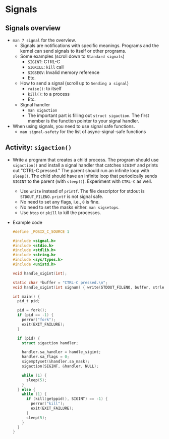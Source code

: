 # Signals

## Signals overview

* `man 7 signal` for the overview.
    * Signals are notifications with specific meanings. Programs and the kernel can send signals to
      itself or other programs.
    * Some examples (scroll down to `Standard signals`)
        * `SIGINT`: CTRL-C
        * `SIGKILL`: `kill` call
        * `SIGSEGV`: Invalid memory reference
        * Etc.
    * How to send a signal (scroll up to `Sending a signal`)
        * `raise()`: to itself
        * `kill()`: to a process
        * Etc.
    * Signal handler
        * `man sigaction`
        * The important part is filling out `struct sigaction`. The first member is the function
          pointer to your signal handler.
* When using signals, you need to use signal safe functions.
    * `man signal-safety` for the list of async-signal-safe functions

## Activity: `sigaction()`

* Write a program that creates a child process. The program should use `sigaction()` and install
  a signal handler that catches `SIGINT` and prints out "CTRL-C pressed." The parent should run
  an infinite loop with `sleep()`. The child should have an infinite loop that periodically
  sends `SIGINT` to the parent (with `sleep()`). Experiment with `CTRL-C` as well.
    * Use `write` instead of `printf`. The file descriptor for stdout is `STDOUT_FILENO`.
      `printf` is not signal safe.
    * No need to set any flags, i.e., `0` is fine.
    * No need to set the masks either. `man sigsetops`.
    * Use `btop`  or `pkill` to kill the processes.
* Example code

  ```c
  #define _POSIX_C_SOURCE 1

  #include <signal.h>
  #include <stdio.h>
  #include <stdlib.h>
  #include <string.h>
  #include <sys/types.h>
  #include <unistd.h>

  void handle_sigint(int);

  static char *buffer = "CTRL-C pressed.\n";
  void handle_sigint(int signum) { write(STDOUT_FILENO, buffer, strlen(buffer)); }

  int main() {
    pid_t pid;

    pid = fork();
    if (pid == -1) {
      perror("fork");
      exit(EXIT_FAILURE);
    }

    if (pid) {
      struct sigaction handler;

      handler.sa_handler = handle_sigint;
      handler.sa_flags = 0;
      sigemptyset(&handler.sa_mask);
      sigaction(SIGINT, &handler, NULL);

      while (1) {
        sleep(5);
      }
    } else {
      while (1) {
        if (kill(getppid(), SIGINT) == -1) {
          perror("kill");
          exit(EXIT_FAILURE);
        }
        sleep(5);
      }
    }
  }
  ```
